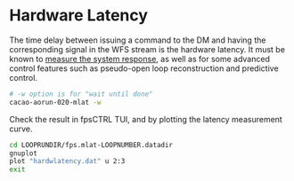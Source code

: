 # Hardware Latency

The time delay between issuing a command to the DM and having the corresponding signal in the WFS stream is the hardware latency. It must be known to [measure the system response](hardware-latency.md#5.2.-running-linear-response-measurement), as well as for some advanced control features such as pseudo-open loop reconstruction and predictive control.

```bash
# -w option is for "wait until done"
cacao-aorun-020-mlat -w
```

Check the result in fpsCTRL TUI, and by plotting the latency measurement curve.



```bash
cd LOOPRUNDIR/fps.mlat-LOOPNUMBER.datadir
gnuplot
plot "hardwlatency.dat" u 2:3
exit
```
